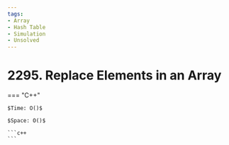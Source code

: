 ```yaml
---
tags:
- Array
- Hash Table
- Simulation
- Unsolved
---
```



# 2295. Replace Elements in an Array

=== "C++"

    $Time: O()$

    $Space: O()$

    ```c++
    ```